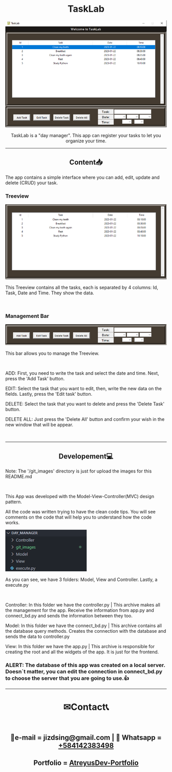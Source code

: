 <div id="description" align="center">
    <h1 align="center">TaskLab</h1>
    <img alt="TaskLab" src="git_images/capture.png">
    <br>
    <p>TaskLab is a "day manager". This app can register your tasks to let you organize your time.</p>
</div>

<div id='content' align="left">
    <hr>
    <h2 align="center">Content📥</h2>
    <p>The app contains a simple interface where you can add, edit, update and delete (CRUD) your task.</p>
    <h3>Treeview</h3>
    <img alt="Treeview" src="git_images/capture2.png">
    <p>This Treeview contains all the tasks, each is separated by 4 columns: Id, Task, Date and Time. They show the data.</p>
    <br>
    <h3>Management Bar</h3>
    <img alt="Management Bar" src="git_images/capture3.png">
    <p>This bar allows you to manage the Treeview.</p>
    <br>
    <p>ADD: First, you need to write the task and select the date and time. Next, press the 'Add Task' button.</p>
    <p>EDIT: Select the task that you want to edit, then, write the new data on the fields. Lastly, press the 'Edit task' button.</p>
    <p>DELETE: Select the task that you want to delete and press the 'Delete Task' button.</p>
    <p>DELETE ALL: Just press the 'Delete All' button and confirm your wish in the new window that will be appear.</p>
    <br>
    <hr>
    <h2 align="center">Developement💻</h2>
    <p>Note: The '/git_images' directory is just for upload the images for this README.md</p>
    <br>
    <p>This App was developed with the Model-View-Controller(MVC) design pattern.</p>
    <p>All the code was written trying to have the clean code tips. You will see comments on the code that will help you to understand how the code works.</p>
    <img alt="Folders" src="git_images/capture4.png">
    <br>
    <p>As you can see, we have 3 folders: Model, View and Controller. Lastly, a execute.py</p>
    <br>
    <p>Controller: In this folder we have the controller.py | This archive makes all the management for the app. Receive the information from app.py and connect_bd.py and sends the information between they too.</p>
    <p>Model: In this folder we have the connect_bd.py | This archive contains all the database query methods. Creates the connection with the database and sends the data to controller.py</p>
    <p>View: In this folder we have the app.py | This archive is responsible for creating the root and all the widgets of the app. It is just for the frontend.</p>
    <h3>ALERT: The database of this app was created on a local server. Doesn´t matter, you can edit the connection in connect_bd.py to choose the server that you are going to use.👍</h3>
</div>
<div id="contact" align="center">
    <hr>
    <h1>✉Contact📞</h1>
    <br>
    <h2>📩e-mail = jizdsing@gmail.com | 📱 Whatsapp = <a href="https://wa.me/584142383498">+584142383498</a></h2>
    <h2>Portfolio = <a href="https://atreyusrey.pythonanywhere.com/">AtreyusDev-Portfolio</a></h2>
    <br>
</div>